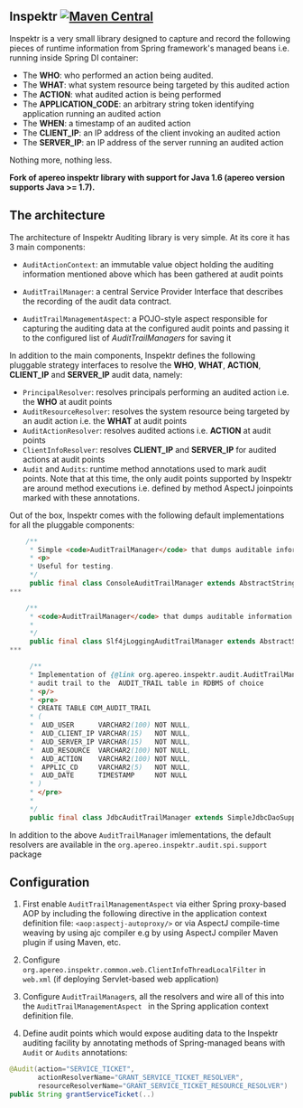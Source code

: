 ## Inspektr [![Maven Central](https://maven-badges.herokuapp.com/maven-central/com.github.vvidovic.inspektr/inspektr/badge.svg?style=flat)](https://maven-badges.herokuapp.com/maven-central/com.github.vvidovic.inspektr/inspektr)

Inspektr is a very small library designed to capture and record the following pieces of
runtime information from Spring framework's managed beans i.e. running inside Spring DI container:

* The **WHO**: who performed an action being audited.
* The **WHAT**: what system resource being targeted by this audited action
* The **ACTION**: what audited action is being performed
* The **APPLICATION_CODE**: an arbitrary string token identifying application running an audited action
* The **WHEN**: a timestamp of an audited action
* The **CLIENT_IP**: an IP address of the client invoking an audited action
* The **SERVER_IP**: an IP address of the server running an audited action

Nothing more, nothing less.

**Fork of apereo inspektr library with support for Java 1.6 (apereo version supports Java >= 1.7).**

## The architecture

The architecture of Inspektr Auditing library is very simple. At its core it has 3 main components:

* `AuditActionContext`: an immutable value object holding the auditing information mentioned above
 which has been gathered at audit points

* `AuditTrailManager`: a central Service Provider Interface that describes the recording of the audit data contract.

* `AuditTrailManagementAspect`: a POJO-style aspect responsible for capturing the auditing data
 at the configured audit points and passing it to the configured list of *AuditTrailManagers* for saving it

In addition to the main components, Inspektr defines the following pluggable strategy interfaces to
 resolve the **WHO**, **WHAT**, **ACTION**, **CLIENT_IP** and **SERVER_IP** audit data, namely:

* `PrincipalResolver`: resolves principals performing an audited action i.e. the **WHO** at audit points
* `AuditResourceResolver`: resolves the system resource being targeted by an audit action i.e. the **WHAT** at audit points
* `AuditActionResolver`: resolves audited actions i.e. **ACTION** at audit points
* `ClientInfoResolver`: resolves **CLIENT_IP** and **SERVER_IP** for audited actions at audit points
* `Audit` and `Audits`: runtime method annotations used to mark audit points. Note that at this time,
 the only audit points supported by Inspektr are around method executions i.e. defined by method AspectJ
 joinpoints marked with these annotations.

Out of the box, Inspektr comes with the following default implementations for all the pluggable components:

```java
    /**
     * Simple <code>AuditTrailManager</code> that dumps auditable information to output stream.
     * <p>
     * Useful for testing.
     */
     public final class ConsoleAuditTrailManager extends AbstractStringAuditTrailManager { .. }
***

    /**
     * <code>AuditTrailManager</code> that dumps auditable information to a configured logger.
     * 
     */
     public final class Slf4jLoggingAuditTrailManager extends AbstractStringAuditTrailManager { .. }
***

     /**
     * Implementation of {@link org.apereo.inspektr.audit.AuditTrailManager} to persist the
     * audit trail to the  AUDIT_TRAIL table in RDBMS of choice
     * <p/>
     * <pre>
     * CREATE TABLE COM_AUDIT_TRAIL
     * (
     *  AUD_USER      VARCHAR2(100) NOT NULL,
     *  AUD_CLIENT_IP VARCHAR(15)   NOT NULL,
     *  AUD_SERVER_IP VARCHAR(15)   NOT NULL,
     *  AUD_RESOURCE  VARCHAR2(100) NOT NULL,
     *  AUD_ACTION    VARCHAR2(100) NOT NULL,
     *  APPLIC_CD     VARCHAR2(5)   NOT NULL,
     *  AUD_DATE      TIMESTAMP     NOT NULL
     * )
     * </pre>
     *
     */
     public final class JdbcAuditTrailManager extends SimpleJdbcDaoSupport implements AuditTrailManager, Cleanable { .. }
```

In addition to the above `AuditTrailManager` imlementations, the default resolvers are available in the
`org.apereo.inspektr.audit.spi.support` package

## Configuration

1. First enable `AuditTrailManagementAspect` via either Spring proxy-based AOP by including the following directive
in the application context definition file: `<aop:aspectj-autoproxy/>` or via AspectJ compile-time weaving by using
 ajc compiler e.g by using AspectJ compiler Maven plugin if using Maven, etc.

2. Configure `org.apereo.inspektr.common.web.ClientInfoThreadLocalFilter` in `web.xml` (if deploying Servlet-based web application)

3. Configure `AuditTrailManager`s, all the resolvers and wire all of this into the `AuditTrailManagementAspect
` in the Spring application context definition file. 

4. Define audit points which would expose auditing data to the Inspektr auditing facility by annotating methods
 of Spring-managed beans with `Audit` or `Audits` annotations:

```java
@Audit(action="SERVICE_TICKET",
       actionResolverName="GRANT_SERVICE_TICKET_RESOLVER",
       resourceResolverName="GRANT_SERVICE_TICKET_RESOURCE_RESOLVER")
public String grantServiceTicket(..)
```
